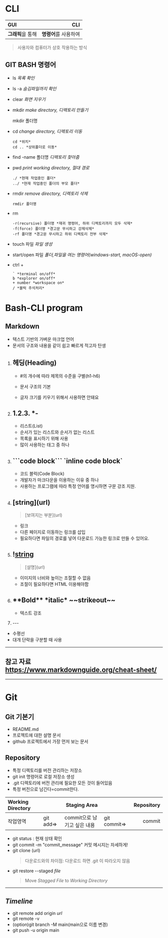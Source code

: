 # CLI
|GUI|CLI|
|:---|---:|
|**그래픽**을 통해|**명령어**를 사용하여|
>사용자와 컴퓨터가 상호 작용하는 방식
## GIT BASH 명령어
   * ls *목록 확인*

   * ls -a *숨김파일까지 확인*
   
   * clear *화면 지우기*
   
   * mkdir *make directory, 디렉토리 만들기*
   
      mkdir 폴더명
   
   * cd *change directory, 디렉토리 이동*
   
         cd *위치*
         cd .. *상위폴더로 이동*
   
   * find -name 폴더명 *디렉토리 찾아줌*
   
   *  pwd *print working directory, 절대 경로*
         
          ./ *현재 작업중인 폴더*
          ../ *현재 작업중인 폴더의 부모 폴더*
   
   
* rmdir *remove directory, 디렉토리 삭제*
   
      rmdir 폴더명
   
* rm
      
      -r(recursive) 폴더명 *재귀 명령어, 하위 디렉토리까지 모두 삭제*
      -f(force) 폴더명 *경고문 무시하고 강제삭제*
      -rf 폴더명 *경고문 무시하고 하위 디렉토리 전부 삭제*
* touch 파일 *파일 생성*
* start/open 파일 *폴더,파일을 여는 명령어(windows-start, macOS-open)*
* ctrl + 
  
      ` *terminal on/off*
      b *explorer on/off*
      + number *workspace on*
      / *블럭 주석처리*

# Bash-CLI program

## Markdown
   * 텍스트 기반의 가벼운 마크업 언어
   * 문서의 구조와 내용을 같이 쉽고 빠르게 적고자 탄생

1. ## 헤딩(Heading)
   * #의 개수에 따라 제목의 수준을 구별(h1-h6)

   * 문서 구조의 기본
   * 글자 크기를 키우기 위해서 사용하면 안돼요

2. ## 1.2.3. *-
   * 리스트(List)
   * 순서가 있는 리스트와 순서가 없는 리스트
   * 목록을 표시하기 위해 사용
   * 많이 사용하는 태그 중 하나

3. ## \```code block``` \`inline code block`
   * 코드 블럭(Code Block)
   * 개발자가 마크다운을 이용하는 이유 중 하나
   * 사용하는 프로그램에 따라 특정 언어를 명시하면 구문 강조 지원.

4. ## \[string](url)
      >\[보여지는 부분](url)
   * 링크
   * 다른 페이지로 이동하는 링크를 삽입
   * 필요하다면 파일의 경로를 넣어 다운로드 가능한 링크로 만들 수 있어요.

5. ## \![string](img_url)
   >\[설명](url)
   * 이미지의 너비와 높이는 조절할 수 없음
   * 조절이 필요하다면 HTML 이용해야함

6. ## \*\*Bold** \*italic* \~~strikeout~~
   * 텍스트 강조

7. \---
* 수평선
* 대개 단락을 구분할 때 사용

---
## 참고 자료 https://www.markdownguide.org/cheat-sheet/
---


# Git

## Git 기본기
   * README.md
   * 프로젝트에 대한 설명 문서
   * github 프로젝트에서 가장 먼저 보는 문서

## Repository
   * 특정 디렉토리를 버전 관리하는 저장소
   * git init 명령어로 로컬 저장소 생성
   * .git 디렉토리에 버전 관리에 필요한 모든 것이 들어있음
   * 특정 버전으로 남긴다=commit한다.

|Working Directory||Staging Area||Repository|
|:---|---|---|---|---:|
|작업영역|git add=>|commit으로 남기고 싶은 내용|git commit=>|commit|

   * git status : 현재 상태 확인
   * git commit -m "commit_message" 커밋 메시지는 자세하게!
   * git clone (url) 
      > 다운로드와의 차이점: 다운로드 하면 .git 이 따라오지 않음
   * git restore --staged *file* 
      > Move *Stagged File* to *Working Directory* 
   ---
## *Timeline*
   * git remote add origin *url* 
   * git remote -v 
   * (option)git branch -M main(main으로 이름 변경)
   * git push -u origin main